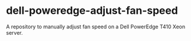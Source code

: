 # dell-poweredge-adjust-fan-speed
A repository to manually adjust fan speed on a Dell PowerEdge T410 Xeon server.
